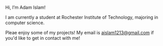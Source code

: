 Hi, I’m Adam Islam!

I am currently a student at Rochester Institute of Technology, majoring in computer science.  

Pleae enjoy some of my projects!
My email is aislam1213@gmail.com if you'd like to get in contact with me!


